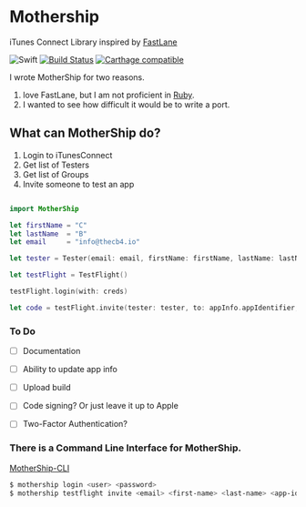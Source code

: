 # Mothership

iTunes Connect Library inspired by [FastLane](https://github.com/fastlane/fastlane)

![Swift](https://img.shields.io/badge/Swift-4.0-orange.svg)
[![Build Status](https://travis-ci.org/thecb4/HyperSpace.svg?branch=master)](https://travis-ci.org/thecb4/HyperSpace)
[![Carthage compatible](https://img.shields.io/badge/Carthage-compatible-4BC51D.svg?style=flat)](https://github.com/Carthage/Carthage)

I wrote MotherShip for two reasons.
1.  love FastLane, but I am not proficient in [Ruby](https://www.ruby-lang.org/en/).
2. I wanted to see how difficult it would be to write a port.

## What can MotherShip do?
1. Login to iTunesConnect
2. Get list of Testers
3. Get list of Groups
4. Invite someone to test an app



```swift

import MotherShip

let firstName = "C"
let lastName  = "B"
let email     = "info@thecb4.io"

let tester = Tester(email: email, firstName: firstName, lastName: lastName)

let testFlight = TestFlight()

testFlight.login(with: creds)

let code = testFlight.invite(tester: tester, to: appInfo.appIdentifier, for: appInfo.teamIdentifier)

```
### To Do

- [ ] Documentation
- [ ] Ability to update app info
- [ ] Upload build
- [ ] Code signing? Or just leave it up to Apple
- [ ] Two-Factor Authentication?


### There is a Command Line Interface for MotherShip.

[MotherShip-CLI](https://github.com/thecb4/MotherShip-CLI)

```zsh
$ mothership login <user> <password>
$ mothership testflight invite <email> <first-name> <last-name> <app-id> <team-id>
```
